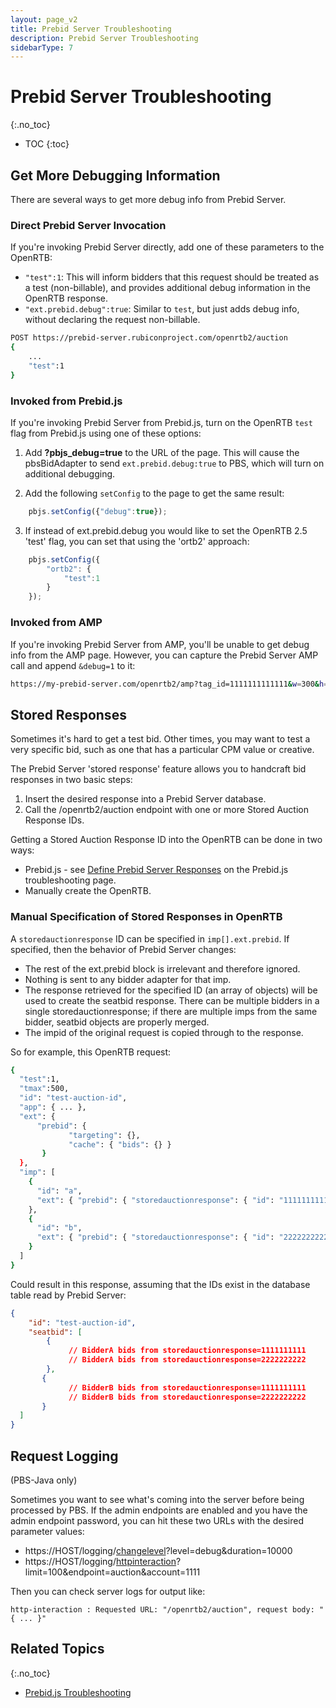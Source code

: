 ```yaml
---
layout: page_v2
title: Prebid Server Troubleshooting
description: Prebid Server Troubleshooting
sidebarType: 7
---
```


# Prebid Server Troubleshooting
{:.no_toc}

* TOC
{:toc}

## Get More Debugging Information

There are several ways to get more debug info from Prebid Server.

### Direct Prebid Server Invocation

If you're invoking Prebid Server directly, add one of these parameters to the OpenRTB:
- `"test":1`: This will inform bidders that this request should be treated as a test (non-billable), and provides additional debug information in the OpenRTB response.
- `"ext.prebid.debug":true`: Similar to `test`, but just adds debug info, without declaring the request non-billable.

```bash
POST https://prebid-server.rubiconproject.com/openrtb2/auction
{
    ...
    "test":1
}
```

### Invoked from Prebid.js

If you're invoking Prebid Server from Prebid.js, turn on the OpenRTB `test` flag from Prebid.js using one of these options:

1) Add **?pbjs_debug=true** to the URL of the page. This will cause the pbsBidAdapter to send `ext.prebid.debug:true` to PBS, which will turn on additional debugging.

2) Add the following `setConfig` to the page to get the same result:

```javascript
    pbjs.setConfig({"debug":true});
```

3) If instead of ext.prebid.debug you would like to set the OpenRTB 2.5 'test' flag, you can set that using the 'ortb2' approach:

```javascript
    pbjs.setConfig({
        "ortb2": {
            "test":1
        }
    });
```

### Invoked from AMP

If you're invoking Prebid Server from AMP, you'll be unable to get debug info from the AMP page. However, you can capture the Prebid Server AMP call and append `&debug=1` to it:

```bash
https://my-prebid-server.com/openrtb2/amp?tag_id=1111111111111&w=300&h=50&...&debug=1
```

## Stored Responses

Sometimes it's hard to get a test bid. Other times, you may want to test a
very specific bid, such as one that has a particular CPM value or
creative.

The Prebid Server 'stored response' feature allows you to handcraft bid responses in two basic steps:

1. Insert the desired response into a Prebid Server database.
2. Call the /openrtb2/auction endpoint with one or more Stored Auction Response IDs.

Getting a Stored Auction Response ID into the OpenRTB can be done in two ways:

- Prebid.js - see [Define Prebid Server Responses](/troubleshooting/troubleshooting-guide.html#pbs-stored-responses) on the Prebid.js troubleshooting page.
- Manually create the OpenRTB.

### Manual Specification of Stored Responses in OpenRTB

A `storedauctionresponse` ID can be specified in `imp[].ext.prebid`. If specified, then the behavior of Prebid Server changes:

- The rest of the ext.prebid block is irrelevant and therefore ignored.
- Nothing is sent to any bidder adapter for that imp.
- The response retrieved for the specified ID (an array of objects) will be used to create the seatbid response. There can be multiple bidders in a single storedauctionresponse; if there are multiple imps from the same bidder, seatbid objects are properly merged.
- The impid of the original request is copied through to the response.

So for example, this OpenRTB request:
```bash
{
  "test":1,
  "tmax":500,
  "id": "test-auction-id",
  "app": { ... },
  "ext": {
      "prebid": {
             "targeting": {},
             "cache": { "bids": {} }
       }
  },
  "imp": [
    {
      "id": "a",
      "ext": { "prebid": { "storedauctionresponse": { "id": "1111111111" } } }
    },
    {
      "id": "b",
      "ext": { "prebid": { "storedauctionresponse": { "id": "2222222222" } } }
    }
  ]
}
```

Could result in this response, assuming that the IDs exist in the database table read by Prebid Server:

```json
{
    "id": "test-auction-id",
    "seatbid": [
        {
             // BidderA bids from storedauctionresponse=1111111111
             // BidderA bids from storedauctionresponse=2222222222
        },
       {
             // BidderB bids from storedauctionresponse=1111111111
             // BidderB bids from storedauctionresponse=2222222222
       }
  ]
}
```

## Request Logging

(PBS-Java only)

Sometimes you want to see what's coming into the server before being processed by PBS.
If the admin endpoints are enabled and you have the admin endpoint password, you can 
hit these two URLs with the desired parameter values:

- https://HOST/logging/[changelevel](/prebid-server/endpoints/pbs-endpoint-admin.html#loggingchangelevel)?level=debug&duration=10000
- https://HOST/logging/[httpinteraction](/prebid-server/endpoints/pbs-endpoint-admin.html#logginghttpinteraction)?limit=100&endpoint=auction&account=1111

Then you can check server logs for output like:
```
http-interaction : Requested URL: "/openrtb2/auction", request body: "{ ... }"
```

## Related Topics
{:.no_toc}

+ [Prebid.js Troubleshooting](/troubleshooting/troubleshooting-guide.html)
